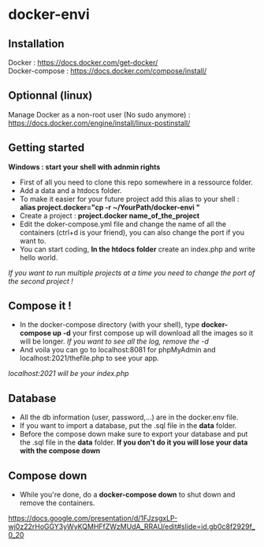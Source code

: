 # docker-envi

## Installation

Docker : https://docs.docker.com/get-docker/  
Docker-compose : https://docs.docker.com/compose/install/

## Optionnal (linux)

Manage Docker as a non-root user (No sudo anymore) : https://docs.docker.com/engine/install/linux-postinstall/

## Getting started
**Windows : start your shell with adnmin rights**

- First of all you need to clone this repo somewhere in a ressource folder.
- Add a data and a htdocs folder.
- To make it easier for your future project add this alias to your shell : **alias project.docker="cp -r ~/YourPath/docker-envi "**
- Create a project : **project.docker name_of_the_project**
- Edit the doker-compose.yml file and change the name of all the containers (ctrl+d is your friend), you can also change the port if you want to.
- You can start coding, **In the htdocs folder** create an index.php and write hello world. 

*If you want to run multiple projects at a time you need to change the port of the second project !*

## Compose it !

- In the docker-compose directory (with your shell), type **docker-compose up -d** your first compose up will download all the images so it will be longer.
*If you want to see all the log, remove the -d*
- And voila you can go to localhost:8081 for phpMyAdmin and localhost:2021/thefile.php to see your app.  

*localhost:2021 will be your index.php*

## Database

- All the db information (user, password,...) are in the docker.env file.
- If you want to import a database, put the .sql file in the **data** folder.
- Before the compose down make sure to export your database and put the .sql file in the **data** folder. 
**If you don't do it you will lose your data with the compose down**

## Compose down

- While you're done, do a **docker-compose down** to shut down and remove the containers.

https://docs.google.com/presentation/d/1FJzsgxLP-wj0z22rHoGGY3yWyKQMHFfZWzMUdA_RRAU/edit#slide=id.gb0c8f2929f_0_20

